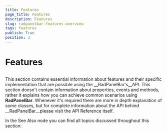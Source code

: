 ```yaml
---
title: Features
page_title: Features
description: Features
slug: radpanelbar-features-overview
tags: features
publish: True
position: 3
---
```


# Features



## 

This section contains essential information about features and their specific implementation that are possible using the __RadPanelBar's__API. This section doesn't contain information about properties, events and methods, rather it explains how you can achieve common scenarios using __RadPanelBar__. Whenever it's required there are more in depth explanation of some classes, but for complete information about the API behind __RadPanelBar__please visit the API Reference itself.

In the See Also node you can find all topics discussed throughout this section:
